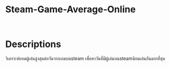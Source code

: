 # Steam-Game-Average-Online

<br><h1>Descriptions</h1>
วิเคราะห์ยอดผู้เล่นสูงสุดต่อวันจากเกมบนsteam เพื่อหาวันที่มีผู้เล่นบนsteamนิยมเล่นกันมากที่สุด
